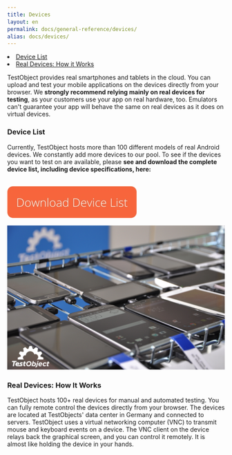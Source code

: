 ```yaml
---
title: Devices
layout: en
permalink: docs/general-reference/devices/
alias: docs/devices/
---
```

<li><a href="#device-list">Device List</a></li>
<li><a href="#real-devices-how-it-works">Real Devices: How it Works</a></li>

TestObject provides real smartphones and tablets in the cloud. You can upload and test your mobile applications on the devices directly from your browser. We <b> strongly recommend relying mainly on real devices for testing</b>, as your customers use your app on real hardware, too. Emulators can't guarantee your app will behave the same on real devices as it does on virtual devices.

<h3 id="device-list">Device List</h3>
Currently, TestObject hosts more than 100 different models of real Android devices. We constantly add more devices to our pool. To see if the devices you want to test on are available, please <b>see and download the complete device list, including device specifications, here:</b>

<br><a href="https://docs.google.com/a/testobject.com/spreadsheet/ccc?key=0Apa3dP8CSozwdGhVazhpaTZ5Mm9FMndnRS1fM2JpUXc&usp=drive_web#gid=0" target="_blank"><img class="center shadow" src="/img/general-reference/download-device-list.jpg" alt="button"></a></br>

<img class="center shadow" src="/img/general-reference/testobject-real-devices.png">

<h3 id="real-devices-how-it-works">Real Devices: How It Works</h3>
TestObject hosts 100+ real devices for manual and automated testing. You can fully remote control the devices directly from your browser. The devices are located at TestObjects' data center in Germany and connected to servers. TestObject uses a virtual networking computer (VNC) to transmit mouse and keyboard events on a device. The VNC client on the device relays back the graphical screen, and you can control it remotely. It is almost like holding the device in your hands.

